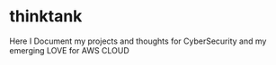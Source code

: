 # thinktank
Here I Document my projects and thoughts for CyberSecurity and my emerging LOVE for AWS CLOUD

